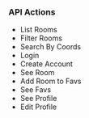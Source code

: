 
### API Actions

-  List Rooms
-  Filter Rooms
-  Search By Coords
-  Login
-  Create Account
-  See Room
-  Add Room to Favs
-  See Favs
-  See Profile
-  Edit Profile
